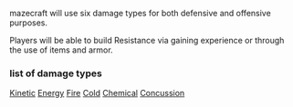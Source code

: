 mazecraft will use six damage types for both defensive and offensive purposes.

Players will be able to build Resistance via gaining experience or through the use of items and armor.

### list of damage types ###

[Kinetic](Kinetic.md)
[Energy](Energy.md)
[Fire](Fire.md)
[Cold](Cold.md)
[Chemical](Chemical.md)
[Concussion](Concussion.md)
